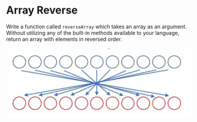 # Array Reverse

Write a function called `reverseArray` which takes an array as an argument. 
Without utilizing any of the built-in methods available to your language, 
return an array with elements in reversed order.

![White Board](../assets/ArrayReversed.png)

